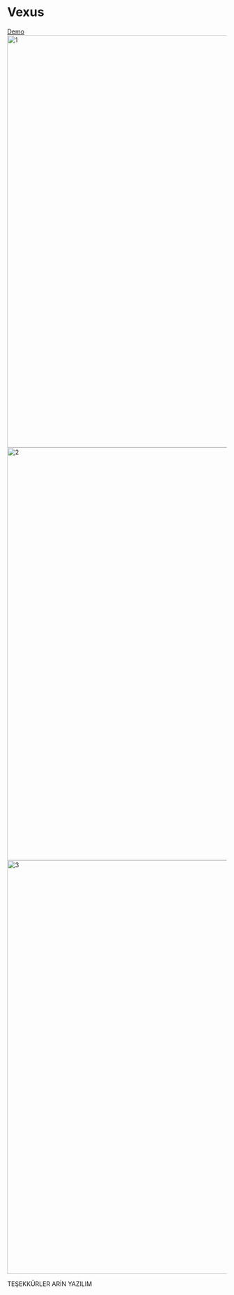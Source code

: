 # Vexus


<div>
    <a href="https://vexus.netlify.app/">Demo</a>
 </div>
 
 <img width="944" alt="1" src="https://user-images.githubusercontent.com/96357374/223560917-eeea1d15-e465-4ab5-a830-60d411902aed.png">

<img width="945" alt="2" src="https://user-images.githubusercontent.com/96357374/223560938-9f1678a8-d480-43fe-83ce-06102cf77e5f.png">

<img width="947" alt="3" src="https://user-images.githubusercontent.com/96357374/223560956-4795b5e9-5586-4d9b-947d-263eed535161.png">

TEŞEKKÜRLER ARİN YAZILIM 
